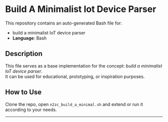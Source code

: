 # Build A Minimalist Iot Device Parser

This repository contains an auto-generated Bash file for:

- build a minimalist IoT device parser
- **Language**: Bash

## Description

This file serves as a base implementation for the concept: *build a minimalist IoT device parser*.  
It can be used for educational, prototyping, or inspiration purposes.

## How to Use

Clone the repo, open `n2zc_build_a_minimal.sh` and extend or run it according to your needs.

---


